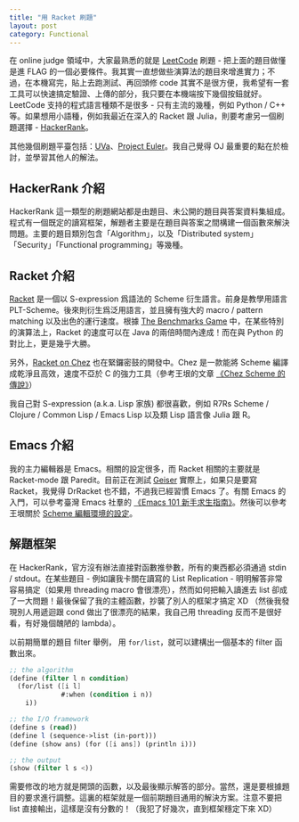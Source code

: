 ```yaml
---
title: "用 Racket 刷題"
layout: post
category: Functional
---
```


在 online judge 領域中，大家最熟悉的就是 [LeetCode](http://leetcode.com) 刷題 - 把上面的題目做懂是進 FLAG 的一個必要條件。我其實一直想做些演算法的題目來增進實力；不過，在本機寫完，貼上去跑測試、再回頭修 code 其實不是很方便，我希望有一套工具可以快速搞定驗證、上傳的部分，我只要在本機端按下幾個按鈕就好。LeetCode 支持的程式語言種類不是很多 - 只有主流的幾種，例如 Python / C++ 等。如果想用小語種，例如我最近在深入的 Racket 跟 Julia，則要考慮另一個刷題選擇 - [HackerRank](https://hackerrank.com)。

其他幾個刷題平臺包括：[UVa](https://onlinejudge.org)、[Project Euler](https://projecteuler.net)。我自己覺得 OJ 最重要的點在於檢討，並學習其他人的解法。

## HackerRank 介紹

HackerRank 這一類型的刷題網站都是由題目、未公開的題目與答案資料集組成。程式有一個既定的讀寫框架，解題者主要是在題目與答案之間構建一個函數來解決問題。主要的題目類別包含「Algorithm」，以及「Distributed system」「Security」「Functional programming」等幾種。

## Racket 介紹

[Racket](https://racket-lang.org) 是一個以 S-expression 爲語法的 Scheme 衍生語言。前身是教學用語言 PLT-Scheme。後來則衍生爲泛用語言，並且擁有強大的 macro / pattern matching 以及出色的運行速度。根據 [The Benchmarks Game](https://benchmarksgame-team.pages.debian.net/benchmarksgame/fastest/racket-java.html) 中，在某些特別的演算法上，Racket 的速度可以在 Java 的兩倍時間內達成！而在與 Python 的對比上，更是幾乎大勝。

另外，[Racket on Chez](https://blog.racket-lang.org/2019/01/racket-on-chez-status.html) 也在緊鑼密鼓的開發中。Chez 是一款能將 Scheme 編譯成乾淨且高效，速度不亞於 C 的強力工具（參考王垠的文章 [《Chez Scheme 的傳說》](http://www.yinwang.org/blog-cn/2013/03/28/chez-scheme)）

我自己對 S-expression (a.k.a. Lisp 家族) 都很喜歡，例如 R7Rs Scheme / Clojure / Common Lisp / Emacs Lisp 以及類 Lisp 語言像 Julia 跟 R。

## Emacs 介紹

我的主力編輯器是 Emacs。相關的設定很多，而 Racket 相關的主要就是 Racket-mode 跟 Paredit。目前正在測試 [Geiser](https://www.nongnu.org/geiser/geiser_3.html) 實際上，如果只是要寫 Racket，我覺得 DrRacket 也不錯，不過我已經習慣 Emacs 了。有關 Emacs 的入門，可以參考臺灣 Emacs 社羣的 [《Emacs 101 新手求生指南》](https://github.com/emacs-tw/emacs-101-beginner-survival-guide)。然後可以參考王垠關於 [Scheme 編輯環境的設定](https://www.yinwang.org/blog-cn/2013/04/11/scheme-setup)。

## 解題框架

在 HackerRank，官方沒有辦法直接對函數推參數，所有的東西都必須通過 stdin / stdout。在某些題目 - 例如讓我卡關在讀寫的 List Replication - 明明解答非常容易搞定（如果用 threading macro 會很漂亮），然而如何把輸入讀進去 list 卻成了一大問題！最後保留了我的主體函數，抄襲了別人的框架才搞定 XD （然後我發現別人用遞迴跟 cond 做出了很漂亮的結果，我自己用 threading 反而不是很好看，有好幾個醜陋的 lambda）。

以前期簡單的題目 filter 舉例， 用 `for/list`，就可以建構出一個基本的 filter 函數出來。

```scheme
;; the algorithm
(define (filter l n condition)
  (for/list ([i l]
             #:when (condition i n))
    i))

;; the I/O framework
(define s (read))
(define l (sequence->list (in-port)))
(define (show ans) (for ([i ans]) (println i)))

;; the output
(show (filter l s <))
```

需要修改的地方就是開頭的函數，以及最後顯示解答的部分。當然，還是要根據題目的要求進行調整。這裏的框架就是一個前期題目通用的解決方案。注意不要把 list 直接輸出，這樣是沒有分數的！（我犯了好幾次，直到框架穩定下來 XD）
